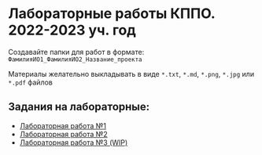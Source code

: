 # Лабораторные работы КППО. 2022-2023 уч. год

Создавайте папки для работ в формате: `ФамилияИО1_ФамилияИО2_Название_проекта`

Материалы желательно выкладывать в виде `*.txt`, `*.md`, `*.png`, `*.jpg` или `*.pdf` файлов

Задания на лабораторные:
-----------------------
- [Лабораторная работа №1](lab1.md)
- [Лабораторная работа №2](lab2.md)
- [Лабораторная работа №3 (WIP)](lab3.md)


